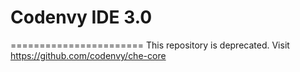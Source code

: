 # Codenvy IDE 3.0
=======================
This repository is deprecated. Visit https://github.com/codenvy/che-core
